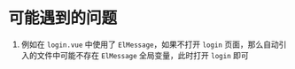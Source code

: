 # 可能遇到的问题

1. 例如在 `login.vue` 中使用了 `ElMessage`，如果不打开 `login` 页面，那么自动引入的文件中可能不存在 `ElMessage` 全局变量，此时打开 `login` 即可

